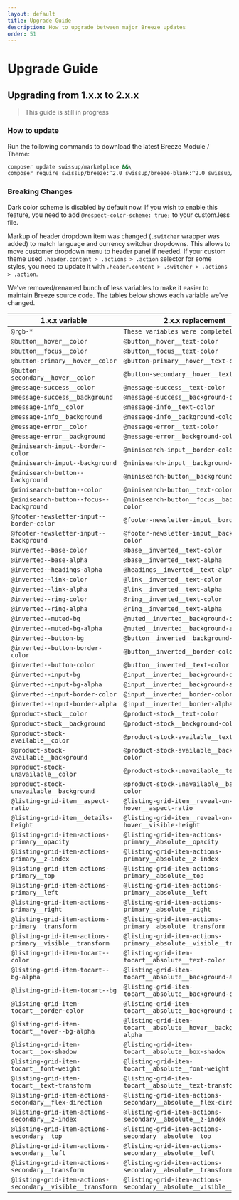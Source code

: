 ```yaml
---
layout: default
title: Upgrade Guide
description: How to upgrade between major Breeze updates
order: 51
---
```


# Upgrade Guide

## Upgrading from 1.x.x to 2.x.x

> This guide is still in progress

### How to update

Run the following commands to download the latest Breeze Module / Theme:

```sh
composer update swissup/marketplace &&\ 
composer require swissup/breeze:^2.0 swissup/breeze-blank:^2.0 swissup/breeze-evolution:^2.0
```

### Breaking Changes

Dark color scheme is disabled by default now. If you wish to enable this feature,
you need to add `@respect-color-scheme: true;` to your custom.less file.

Markup of header dropdown item was changed (`.switcher` wrapper was added)
to match language and currency switcher dropdowns. This allows to move
customer dropdown menu to header panel if needed.
If your custom theme used `.header.content > .actions > .action` selector for
some styles, you need to update it with
`.header.content > .switcher > .actions > .action`.

We've removed/renamed bunch of less variables to make it easier to maintain
Breeze source code. The tables below shows each variable we've changed.

1.x.x variable                            | 2.x.x replacement
------------------------------------------|--------------------------------------
`@rgb-*`                                  | `These variables were completely removed`
`@button__hover__color`                   | `@button__hover__text-color`
`@button__focus__color`                   | `@button__focus__text-color`
`@button-primary__hover__color`           | `@button-primary__hover__text-color`
`@button-secondary__hover__color`         | `@button-secondary__hover__text-color`
`@message-success__color`                 | `@message-success__text-color`
`@message-success__background`            | `@message-success__background-color`
`@message-info__color`                    | `@message-info__text-color` 
`@message-info__background`               | `@message-info__background-color`
`@message-error__color`                   | `@message-error__text-color`
`@message-error__background`              | `@message-error__background-color`
`@minisearch-input--border-color`         | `@minisearch-input__border-color`
`@minisearch-input--background`           | `@minisearch-input__background-color`
`@minisearch-button--background`          | `@minisearch-button__background-color`
`@minisearch-button--color`               | `@minisearch-button__text-color`
`@minisearch-button--focus--background`   | `@minisearch-button__focus__background-color`
`@footer-newsletter-input--border-color`  | `@footer-newsletter-input__border-color`
`@footer-newsletter-input--background`    | `@footer-newsletter-input__background-color`
`@inverted--base-color`                   | `@base__inverted__text-color`
`@inverted--base-alpha`                   | `@base__inverted__text-alpha`
`@inverted--headings-alpha`               | `@headings__inverted__text-alpha`
`@inverted--link-color`                   | `@link__inverted__text-color`
`@inverted--link-alpha`                   | `@link__inverted__text-alpha`
`@inverted--ring-color`                   | `@ring__inverted__text-color`
`@inverted--ring-alpha`                   | `@ring__inverted__text-alpha`
`@inverted--muted-bg`                     | `@muted__inverted__background-color`
`@inverted--muted-bg-alpha`               | `@muted__inverted__background-alpha`
`@inverted--button-bg`                    | `@button__inverted__background-color`
`@inverted--button-border-color`          | `@button__inverted__border-color`
`@inverted--button-color`                 | `@button__inverted__text-color`
`@inverted--input-bg`                     | `@input__inverted__background-color`
`@inverted--input-bg-alpha`               | `@input__inverted__background-alpha`
`@inverted--input-border-color`           | `@input__inverted__border-color`
`@inverted--input-border-alpha`           | `@input__inverted__border-alpha`
`@product-stock__color`                   | `@product-stock__text-color`
`@product-stock__background`              | `@product-stock__background-color`
`@product-stock-available__color`         | `@product-stock-available__text-color`
`@product-stock-available__background`    | `@product-stock-available__background-color`
`@product-stock-unavailable__color`       | `@product-stock-unavailable__text-color`
`@product-stock-unavailable__background`  | `@product-stock-unavailable__background-color`
`@listing-grid-item__aspect-ratio`   | `@listing-grid-item__reveal-on-hover__aspect-ratio`
`@listing-grid-item__details-height`   | `@listing-grid-item__reveal-on-hover__visible-height`
`@listing-grid-item-actions-primary__opacity`   | `@listing-grid-item-actions-primary__absolute__opacity`
`@listing-grid-item-actions-primary__z-index`   | `@listing-grid-item-actions-primary__absolute__z-index`
`@listing-grid-item-actions-primary__top`       | `@listing-grid-item-actions-primary__absolute__top`
`@listing-grid-item-actions-primary__left`      | `@listing-grid-item-actions-primary__absolute__left`
`@listing-grid-item-actions-primary__right`     | `@listing-grid-item-actions-primary__absolute__right`
`@listing-grid-item-actions-primary__transform` | `@listing-grid-item-actions-primary__absolute__transform`
`@listing-grid-item-actions-primary__visible__transform` | `@listing-grid-item-actions-primary__absolute__visible__transform`
`@listing-grid-item-tocart--color`        | `@listing-grid-item-tocart__absolute__text-color`
`@listing-grid-item-tocart--bg-alpha`     | `@listing-grid-item-tocart__absolute__background-alpha`
`@listing-grid-item-tocart--bg`           | `@listing-grid-item-tocart__absolute__background-color`
`@listing-grid-item-tocart__border-color`    | `@listing-grid-item-tocart__absolute__background-color`
`@listing-grid-item-tocart__hover--bg-alpha` | `@listing-grid-item-tocart__absolute__hover__background-alpha`
`@listing-grid-item-tocart__box-shadow`      | `@listing-grid-item-tocart__absolute__box-shadow`
`@listing-grid-item-tocart__font-weight`     | `@listing-grid-item-tocart__absolute__font-weight`
`@listing-grid-item-tocart__text-transform`  | `@listing-grid-item-tocart__absolute__text-transform`
`@listing-grid-item-actions-secondary__flex-direction`   | `@listing-grid-item-actions-secondary__absolute__flex-direction`
`@listing-grid-item-actions-secondary__z-index`          | `@listing-grid-item-actions-secondary__absolute__z-index`
`@listing-grid-item-actions-secondary__top`              | `@listing-grid-item-actions-secondary__absolute__top`
`@listing-grid-item-actions-secondary__left`             | `@listing-grid-item-actions-secondary__absolute__left`
`@listing-grid-item-actions-secondary__transform`        | `@listing-grid-item-actions-secondary__absolute__transform`
`@listing-grid-item-actions-secondary__visible__transform` | `@listing-grid-item-actions-secondary__absolute__visible__transform`

